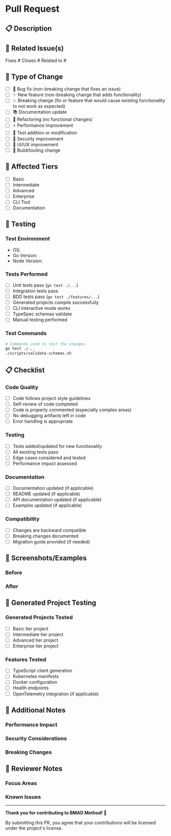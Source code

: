 # Pull Request

## 📋 Description

<!-- Provide a brief description of the changes in this PR -->

## 🔗 Related Issue(s)

<!-- Link to the issue(s) this PR addresses -->
Fixes #<!-- issue number -->
Closes #<!-- issue number -->
Related to #<!-- issue number -->

## 🎯 Type of Change

<!-- Mark the relevant option with an "x" -->

- [ ] 🐛 Bug fix (non-breaking change that fixes an issue)
- [ ] ✨ New feature (non-breaking change that adds functionality)
- [ ] 💥 Breaking change (fix or feature that would cause existing functionality to not work as expected)
- [ ] 📚 Documentation update
- [ ] 🔧 Refactoring (no functional changes)
- [ ] ⚡ Performance improvement
- [ ] 🧪 Test addition or modification
- [ ] 🔐 Security improvement
- [ ] 🎨 UI/UX improvement
- [ ] 🔨 Build/tooling change

## 🎯 Affected Tiers

<!-- Mark all tiers affected by this change -->

- [ ] Basic
- [ ] Intermediate  
- [ ] Advanced
- [ ] Enterprise
- [ ] CLI Tool
- [ ] Documentation

## 🧪 Testing

<!-- Describe the tests you ran and provide instructions for reviewers -->

### Test Environment
- OS: <!-- macOS/Linux/Windows -->
- Go Version: <!-- e.g., 1.21 -->
- Node Version: <!-- e.g., 20 (if applicable) -->

### Tests Performed
- [ ] Unit tests pass (`go test ./...`)
- [ ] Integration tests pass
- [ ] BDD tests pass (`go test ./features/...`)
- [ ] Generated projects compile successfully
- [ ] CLI interactive mode works
- [ ] TypeSpec schemas validate
- [ ] Manual testing performed

### Test Commands
```bash
# Commands used to test the changes
go test ./...
./scripts/validate-schemas.sh
```

## 📋 Checklist

<!-- Mark completed items with an "x" -->

### Code Quality
- [ ] Code follows project style guidelines
- [ ] Self-review of code completed
- [ ] Code is properly commented (especially complex areas)
- [ ] No debugging artifacts left in code
- [ ] Error handling is appropriate

### Testing
- [ ] Tests added/updated for new functionality
- [ ] All existing tests pass
- [ ] Edge cases considered and tested
- [ ] Performance impact assessed

### Documentation
- [ ] Documentation updated (if applicable)
- [ ] README updated (if applicable)
- [ ] API documentation updated (if applicable)
- [ ] Examples updated (if applicable)

### Compatibility
- [ ] Changes are backward compatible
- [ ] Breaking changes documented
- [ ] Migration guide provided (if needed)

## 📸 Screenshots/Examples

<!-- If applicable, add screenshots or examples showing the changes -->

### Before
<!-- Screenshots or examples showing current behavior -->

### After
<!-- Screenshots or examples showing new behavior -->

## 🔄 Generated Project Testing

<!-- For changes affecting code generation -->

### Generated Projects Tested
- [ ] Basic tier project
- [ ] Intermediate tier project
- [ ] Advanced tier project
- [ ] Enterprise tier project

### Features Tested
- [ ] TypeScript client generation
- [ ] Kubernetes manifests
- [ ] Docker configuration
- [ ] Health endpoints
- [ ] OpenTelemetry integration (if applicable)

## 📝 Additional Notes

<!-- Any additional information that reviewers should know -->

### Performance Impact
<!-- Describe any performance implications -->

### Security Considerations
<!-- Describe any security implications -->

### Breaking Changes
<!-- List any breaking changes and migration steps -->

## 🤝 Reviewer Notes

<!-- Information specifically for reviewers -->

### Focus Areas
<!-- Areas where you'd like specific feedback -->

### Known Issues
<!-- Any known issues or limitations -->

---

**Thank you for contributing to BMAD Method! 🙏**

By submitting this PR, you agree that your contributions will be licensed under the project's license.